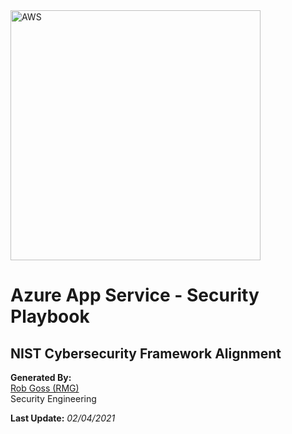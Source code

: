 <img src="https://upload.wikimedia.org/wikipedia/commons/a/a8/Microsoft_Azure_Logo.svg" alt="AWS" width="400"/>

# Azure App Service - Security Playbook <!-- omit in toc -->

## NIST Cybersecurity Framework Alignment <!-- omit in toc -->

**Generated By:**  
[Rob Goss (RMG)](https://cgweb3/profile/RMG)
<br>
Security Engineering

**Last Update:** *02/04/2021*
